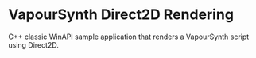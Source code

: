 
# VapourSynth Direct2D Rendering

C++ classic WinAPI sample application that renders a VapourSynth script using Direct2D.
